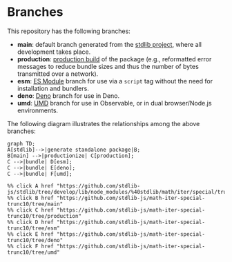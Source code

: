<!--

@license Apache-2.0

Copyright (c) 2022 The Stdlib Authors.

Licensed under the Apache License, Version 2.0 (the "License");
you may not use this file except in compliance with the License.
You may obtain a copy of the License at

    http://www.apache.org/licenses/LICENSE-2.0

Unless required by applicable law or agreed to in writing, software
distributed under the License is distributed on an "AS IS" BASIS,
WITHOUT WARRANTIES OR CONDITIONS OF ANY KIND, either express or implied.
See the License for the specific language governing permissions and
limitations under the License.

-->

# Branches

This repository has the following branches:

-   **main**: default branch generated from the [stdlib project][stdlib-url], where all development takes place.
-   **production**: [production build][production-url] of the package (e.g., reformatted error messages to reduce bundle sizes and thus the number of bytes transmitted over a network).
-   **esm**: [ES Module][esm-url] branch for use via a `script` tag without the need for installation and bundlers.
-   **deno**: [Deno][deno-url] branch for use in Deno.
-   **umd**: [UMD][umd-url] branch for use in Observable, or in dual browser/Node.js environments.

The following diagram illustrates the relationships among the above branches:

```mermaid
graph TD;
A[stdlib]-->|generate standalone package|B;
B[main] -->|productionize| C[production];
C -->|bundle| D[esm];
C -->|bundle| E[deno];
C -->|bundle| F[umd];

%% click A href "https://github.com/stdlib-js/stdlib/tree/develop/lib/node_modules/%40stdlib/math/iter/special/trunc10"
%% click B href "https://github.com/stdlib-js/math-iter-special-trunc10/tree/main"
%% click C href "https://github.com/stdlib-js/math-iter-special-trunc10/tree/production"
%% click D href "https://github.com/stdlib-js/math-iter-special-trunc10/tree/esm"
%% click E href "https://github.com/stdlib-js/math-iter-special-trunc10/tree/deno"
%% click F href "https://github.com/stdlib-js/math-iter-special-trunc10/tree/umd"
```

[stdlib-url]: https://github.com/stdlib-js/stdlib/tree/develop/lib/node_modules/%40stdlib/math/iter/special/trunc10
[production-url]: https://github.com/stdlib-js/math-iter-special-trunc10/tree/production
[deno-url]: https://github.com/stdlib-js/math-iter-special-trunc10/tree/deno
[umd-url]: https://github.com/stdlib-js/math-iter-special-trunc10/tree/umd
[esm-url]: https://github.com/stdlib-js/math-iter-special-trunc10/tree/esm